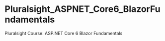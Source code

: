 # Pluralsight_ASPNET_Core6_BlazorFundamentals
 Pluralsight Course: ASP.NET Core 6 Blazor Fundamentals
